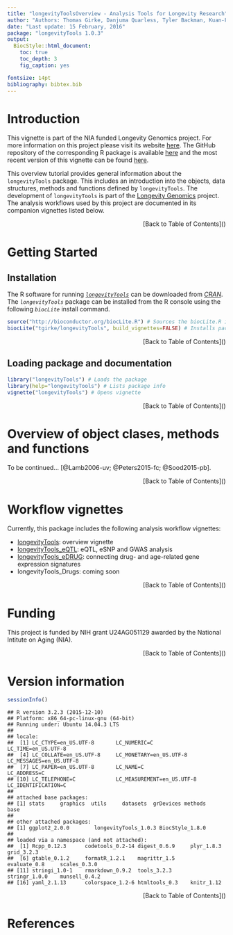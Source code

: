 ```yaml
---
title: "longevityToolsOverview - Analysis Tools for Longevity Research" 
author: "Authors: Thomas Girke, Danjuma Quarless, Tyler Backman, Kuan-Fu Ding, Jamison McCorrison, Nik Schork, Dan Evans"
date: "Last update: 15 February, 2016" 
package: "longevityTools 1.0.3"
output:
  BiocStyle::html_document:
    toc: true
    toc_depth: 3
    fig_caption: yes

fontsize: 14pt
bibliography: bibtex.bib
---
```

<!--
%% \VignetteEngine{knitr::rmarkdown}
%\VignetteIndexEntry{Overview Vignette}
%% \VignetteDepends{methods}
%% \VignetteKeywords{compute cluster, pipeline, reports}
%% \VignettePackage{longevityTools}
-->

<!---
- Compile from command-line
echo "rmarkdown::render('longevityTools.Rmd', clean=F)" | R -slave; R CMD Stangle longevityTools.Rmd; Rscript ../md2jekyll.R longevityTools.knit.md 8

- Commit to github
git commit -am "some edits"; git push -u origin master

- To customize font size and other style features, add this line to output section in preamble:  
    css: style.css
-->

<script type="text/javascript">
document.addEventListener("DOMContentLoaded", function() {
  document.querySelector("h1").className = "title";
});
</script>
<script type="text/javascript">
document.addEventListener("DOMContentLoaded", function() {
  var links = document.links;  
  for (var i = 0, linksLength = links.length; i < linksLength; i++)
    if (links[i].hostname != window.location.hostname)
      links[i].target = '_blank';
});
</script>



# Introduction 
This vignette is part of the NIA funded Longevity Genomics project. For more information on this project please visit its 
website [here](http://www.longevitygenomics.org/projects/). The GitHub repository of the corresponding R package 
is available <a href="https://github.com/tgirke/longevityTools">here</a> and the most recent version of this 
vignette can be found <a href="https://htmlpreview.github.io/?https://github.com/tgirke/longevityTools/blob/master/vignettes/longevityTools.html">here</a>.

This overview tutorial provides general information about the `longevityTools` package.
This includes an introduction into the objects, data structures, methods and
functions defined by `longevityTools`. The development of `longevityTools` is part of the 
[Longevity Genomics](http://www.longevitygenomics.org/) project. 
The analysis workflows used by this project are documented in its companion vignettes listed below.

<div align="right">[Back to Table of Contents]()</div>


# Getting Started

## Installation

The R software for running [_`longevityTools`_](https://github.com/tgirke/longevityTools) can be downloaded from [_CRAN_](http://cran.at.r-project.org/). The _`longevityTools`_ package can be installed from the R console using the following _`biocLite`_ install command. 


```r
source("http://bioconductor.org/biocLite.R") # Sources the biocLite.R installation script 
biocLite("tgirke/longevityTools", build_vignettes=FALSE) # Installs package from GitHub
```
<div align="right">[Back to Table of Contents]()</div>

## Loading package and documentation


```r
library("longevityTools") # Loads the package
library(help="longevityTools") # Lists package info
vignette("longevityTools") # Opens vignette
```

<div align="right">[Back to Table of Contents]()</div>

# Overview of object clases, methods and functions

To be continued... [@Lamb2006-uv; @Peters2015-fc; @Sood2015-pb].

<div align="right">[Back to Table of Contents]()</div>

# Workflow vignettes

Currently, this package includes the following analysis workflow vignettes:

* [longevityTools](https://htmlpreview.github.io/?https://github.com/tgirke/longevityTools/blob/master/vignettes/longevityTools.html): overview vignette
* [longevityTools_eQTL](https://htmlpreview.github.io/?https://github.com/tgirke/longevityTools/blob/master/vignettes/longevityTools_eQTL.html): eQTL, eSNP and GWAS analysis
* [longevityTools_eDRUG](https://htmlpreview.github.io/?https://github.com/tgirke/longevityTools/blob/master/vignettes/longevityTools_eDRUG.html): connecting drug- and age-related gene expression signatures
* longevityTools_Drugs: coming soon

<div align="right">[Back to Table of Contents]()</div>

# Funding
This project is funded by NIH grant U24AG051129 awarded by the National Intitute on Aging (NIA).

<div align="right">[Back to Table of Contents]()</div>

# Version information


```r
sessionInfo()
```

```
## R version 3.2.3 (2015-12-10)
## Platform: x86_64-pc-linux-gnu (64-bit)
## Running under: Ubuntu 14.04.3 LTS
## 
## locale:
##  [1] LC_CTYPE=en_US.UTF-8       LC_NUMERIC=C               LC_TIME=en_US.UTF-8       
##  [4] LC_COLLATE=en_US.UTF-8     LC_MONETARY=en_US.UTF-8    LC_MESSAGES=en_US.UTF-8   
##  [7] LC_PAPER=en_US.UTF-8       LC_NAME=C                  LC_ADDRESS=C              
## [10] LC_TELEPHONE=C             LC_MEASUREMENT=en_US.UTF-8 LC_IDENTIFICATION=C       
## 
## attached base packages:
## [1] stats     graphics  utils     datasets  grDevices methods   base     
## 
## other attached packages:
## [1] ggplot2_2.0.0        longevityTools_1.0.3 BiocStyle_1.8.0     
## 
## loaded via a namespace (and not attached):
##  [1] Rcpp_0.12.3      codetools_0.2-14 digest_0.6.9     plyr_1.8.3       grid_3.2.3      
##  [6] gtable_0.1.2     formatR_1.2.1    magrittr_1.5     evaluate_0.8     scales_0.3.0    
## [11] stringi_1.0-1    rmarkdown_0.9.2  tools_3.2.3      stringr_1.0.0    munsell_0.4.2   
## [16] yaml_2.1.13      colorspace_1.2-6 htmltools_0.3    knitr_1.12
```
<div align="right">[Back to Table of Contents]()</div>

# References
